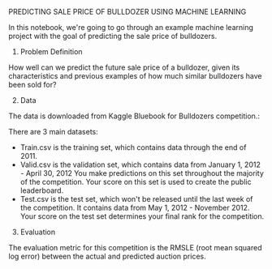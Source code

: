 PREDICTING SALE PRICE OF BULLDOZER USING MACHINE LEARNING

In this notebook, we're going to go through an example machine learning project with the goal of predicting the sale price of bulldozers.

1. Problem Definition

 How well can we predict the future sale price of a bulldozer, given its characteristics and previous examples of how much similar bulldozers have been sold for?

 2. Data

The data is downloaded from Kaggle Bluebook for Bulldozers competition.:

There are 3 main datasets:

* Train.csv is the training set, which contains data through the end of 2011.
* Valid.csv is the validation set, which contains data from January 1, 2012 - April 30, 2012 You make predictions on this set throughout the majority of the competition. Your score on this set is used to create the public leaderboard.
* Test.csv is the test set, which won't be released until the last week of the competition. It contains data from May 1, 2012 - November 2012. Your score on the test set determines your final rank for the competition.

3. Evaluation 

The evaluation metric for this competition is the RMSLE (root mean squared log error) between the actual and predicted auction prices.
